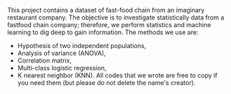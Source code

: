 This project contains a dataset of fast-food chain from an imaginary restaurant company. 
The objective is to investigate statistically data from a fastfood chain company; therefore, we perform statistics and machine learning to dig deep to gain information. 
The methods we use are: 
 - Hypothesis of two independent populations, 
 - Analysis of variance (ANOVA), 
 - Correlation matrix,
 - Multi-class logistic regression,
 - K nearest neighbor (KNN). 
All codes that we wrote are free to copy if you need them (but please do not delete the name's creator).
